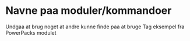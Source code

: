 # Navne paa moduler/kommandoer

Undgaa at brug noget at andre kunne finde paa at bruge
Tag eksempel fra PowerPacks modulet
